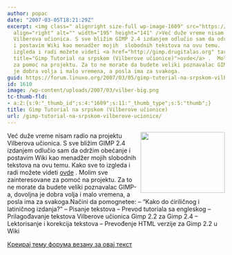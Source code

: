 ```yaml
---
author: popac
date: "2007-03-05T18:21:29Z"
excerpt: <img class=" alignright size-full wp-image-1609" src="https://linuxo.org/wp-content/uploads/2007/03/vilber-big.png"
  align="right" alt="" width="195" height="141" />Već duže vreme nisam radio na projektu
  Vilberova učionica. S sve bližim GIMP 2.4 izdanjem odlučio sam da održim obećanje
  i postavim Wiki kao menadžer mojih  slobodnih tekstova na ovu temu.  Kako sve to
  izgleda i radi možete videti <a href="http://gimp.drugitalas.org" target="_blank"
  title="Gimp Tutorial na srpskom (Vilberove učionice)">ovde</a> .  Molim sve zainteresovane
  za pomoć na projektu. Za to ne morate da budete veliki poznavalac GIMP-a, dovoljna
  je dobra volja i malo vremena, a posla ima za svakoga.
guid: https://forum.linuxo.org/2007/03/05/gimp-tutorial-na-srpskom-vilberove-ucionice/
id: 1610
image: /wp-content/uploads/2007/03/vilber-big.png
tc-thumb-fld:
- a:2:{s:9:"_thumb_id";s:4:"1609";s:11:"_thumb_type";s:5:"thumb";}
title: Gimp Tutorial na srpskom (Vilberove učionice)
url: /gimp-tutorial-na-srpskom-vilberove-ucionice/
---
```

<img class=" alignright size-full wp-image-1609" src="https://linuxo.org/wp-content/uploads/2007/03/vilber-big.png" align="right" alt="" width="195" height="141" />Već duže vreme nisam radio na projektu Vilberova učionica. S sve bližim GIMP 2.4 izdanjem odlučio sam da održim obećanje i postavim Wiki kao menadžer mojih slobodnih tekstova na ovu temu. Kako sve to izgleda i radi možete videti <a href="http://gimp.drugitalas.org" target="_blank" title="Gimp Tutorial na srpskom (Vilberove učionice)">ovde</a> . Molim sve zainteresovane za pomoć na projektu. Za to ne morate da budete veliki poznavalac GIMP-a, dovoljna je dobra volja i malo vremena, a posla ima za svakoga.<!--break-->Načini da pomognetee: &#8211; &ldquo;Kako do ćiriličnog i latiničnog izdanja?&rdquo; &#8211; Pisanje tekstova &#8211; Prevod tutoriala sa engleskog &#8211; Prilagođavanje tekstova Vilberove učionica Gimp 2.2 za Gimp 2.4 &#8211; Lektorisanje i korekcija tekstova &#8211; Prevođenje HTML verzije za Gimp 2.2 u Wiki

[Креирај тему форума везану за овај текст](https://linuxo.org/nova-tema-na-forumu/?se_pid=1610)